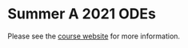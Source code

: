 # Summer A 2021 ODEs

Please see the [course website](https://math.columbia.edu/~samdehority/teaching/2021-summer-ODEs) for more information. 
